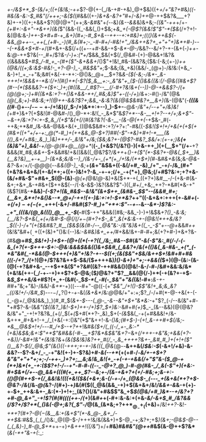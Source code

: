 _+-/&$+*_$-(&/+;((+(&!&;-++_$?-@(+-(_/&-+#-+&)_@+$&)((+_+/+"&?+#_&_)((-#&(&-&:-$_#&"(/+++;-&($(_(#&&((+-_)&+&-&?+"_#+/_-&)++_@-++$&?&___+?&)+-+)((+;+&&+$?(@(@+"(++;&-_&_#&"+_(--_&)_(&--&&_&)&+&;-*((&"-++*+/+_-(+#+:-&+"-*&++)(&(_$"(&&-((_-&&(_()+$&;+*&_+(-@$?(&&!$"$"-*($&*(/+?+!-&(@&:&_-)++-$+#+#-+_&+)(#+;-#_$+&--++--+:+#&)+;(_((_)(&++&$(-&&_@++--_++(_(+#-_-)(#_&(#+;-_-#-#+/-#&!+"_/&&++&?+_+"+"+)&*+#-)---(-*&&+$+#-+_/(#+&+-&$(/+((+--+#-&&-+$_-&*-@-/_&&?--&/+?-+-(&+(_-)++-_&:_@-_++$?&(--_#+/$?_&-/-)+:(*+/_$&&_$&(+$(/_@&#-(+)-@&&+!&?&((&&&&$+#_$_/-#_+_-(#+($"-&+&&+_/()$"+!&!_#&-(&&?&;($&:(-&;(+-)_)++(@&/((+;&:&$-#&!-_+?-@-)_-_#&$&"+;_$-&&;(&_+&)(&&/-_(@+)-/&!&:(+&_-&-)+!_+_-+"&;&#(+&(-+-*+:-@()&;_@+__$+?&*&-($(-&;-/&*-_&-+++!+!&&&+-*&:(/+!(#()+*(-$?($_&__+:-_&"&"+_($-(()&&((&:(/-@&((#&+$?(#--(*($&*&*&?-+($+:_)+;(#((&__/_#$?--__(/-#+?&!&+(--)_)-@-_+&&_$?-/(+(@(@+;-)+#((&*&:+?-+()&+&&-*+/_#&;&)$"+-((-/+)_/&*+:-#()_-_/&"(@&*(@(_&;+*_)-#&:&;+!(@++-&&?$?+;&&_-&:&?(&(@&$&#&?+__&+)(_&-(@&"(-___((*(*&((#___-__()+--/-$--+$-/+!_&_)(/_$-/+)&*+:+--)_)-$+-__-@_&-/&"+/--+"+/&)&!(_+#+)&+$?($+$&!(#-@&#-/()_@-*+:&!(_-_&*$"&*$?+*--&-__+!+?--+/+;&+$"-$-$&-+/&:+?+:_+-$_&_/(+$"_&(+(/(#(_&?&?(-_&_-__-(&_-@(_+_+(-*+$&-_#(-++&;+*&#_/&-&&-@&&+&(+_((@&$&#+:+?_/+?_$+:$"-#&((*-$&!($+!+/+&(+(+_$(+(#&+((+"+/+-+:_@(*-#_)+(++&&_@-$+?_)_#_#(-$"-*&)+#+!-*___(&(()_&+/+#&;_&_)_)&)+++/-_&!&"+/&;($&;&?+-(@$?-#&?_$&/+:_(+-+;_)&__(+(&)&"+)_&&!__-+_/_@-@(#+*_@__(@+*_(__(-_(+&$?(/&?()-)(+&-++_)(+(__$+"(/+-__+?&&&*(#_#&;&&+*-$+&&#&!+&((&&((_@&?$?_/&++_+*()_-+($"(*-$&?+-_@&(_$+__)&(__&?&)__+-+__)-(&+&;&/&--)_/(&-/+-_(+*(+_/+!&/(*+$+)(#-*&#_&+&_(&;&*-@&-&?-*&_+:+/_(-@_@_@(--*&&(@-)_-&;+*__(*&*+"&$&+((-&(/+#_-&)_/+"_-+/-/&_(#+"(+&?&+&+&/(+-&(*+;+((+-)&!+?-&_-+-+;(/+_-+(*+)_@&;(/+#$?&:+;+?+&-(&/+#&-$"+#&+_$(@-(&)__-@_(+(_@&!_@_-&)+&($+*-+(_((+?+)&#__-/-(+&-#(&-&+;+&+_&-+#&+($++&$(--/(-&-&$-)&?(&&?$"-)((_#+/_+&;_++?-*&#(*&-+"(&$?(#&-__+&&)_-(-$?+!(&_#&$--&!&"(&+$++_(&#&-_$$"--(&&#_#+;(__&+_&*+!+&()&--*_@+/-++!(+-)&:+:+!-$+*&?_++"((-&+&+:+++(+_-_&#_+_(_-+$(/+)-+(-(+_-+$_++(-&+/-#&#(*$?-#_)+"+*+:$"--+--*&-_-&*-)$?&:-_+"_(((&/(@_&((()_@__+_-$_(-__#($-++"&&&((#&;-&&_-)-)+!&$&*+?()_-&:&;(__/&?-$+&(_+(+/&#-$-@(/(/+$-$(#+?+$-_&"_&(*&:&-+-(@&!(*++&/&?_$((-)-/+"(+($&#&?_#__($&$(&(#-/--_@&"&:-/&"&)&+((_-_-$"+--@+*&&_#++_(&!&"&#+$(__-+$((+(&)+"()&:(--)&:-*&#&)&+_++*_/_#+&&!&+-#-#+;&(+?+#-)+&+?&-(#&__@+#_$_$&!+)-)+$+-(@+((*(-+?((_/&;_#&--$_#(*&"-&(-$"&:_#(/-/-(-&_(+?(+-$+++_-$+:-@&:&&&$_&&(()&+_$&#_(_&&?+/&(+(()&(_&-#&-_+(*_(-*&"&#(_-*&&(@-$+++(+)&"+!&?-+_--$((+;(&($&"+$&/&++$+!&#+#+#&(((-/+?_/(*+!(@+/$?&?&++$-$&/($_+_+++&)_)()-&+)+"+;-+&&((_$+)(@-(&:-(&-(@(-+?&#+&-_--+$+*&($"+?&#((&?-++#&&()(@&!-&-/-#-/&#+&&:&/&*(+&!&(++-(_/-+--+)++$?+$-@&;($_)_@&?+"$?__&&(@(/-)+*(-+(&?+-+$-&_$_$++&/&+_#$?(+_+-(&#(-_$_$-*(_-#(-_$&"+"&(_(&!_-_#+:___&-+-#_#+"&;+"&)-/&&_)-&+*-_+)((---#+"-@((-(+"_$&"_/+!()-$$"&!+_&;&_&?_((/&!+/-/&#_$_)---$-/_+$?()+*-+-*&(_(&+&*_/&:_@_@&/+"+:+;$?_/-/+#(*-@-+&(+-(-(_-@+/_@&)&&_)_)(#_#_$(_&+-$---(_@-_-&--&"+$+"&*&:-_+"$?_(-/--&(&"+#-*+#$?-&-(&_&"($((&?_)&!-$+)++-/+)$?_$+)&:_-&#+#_(+)_$_-_(&--&&)(@(@&?&/&"+"_-+!+?&?&_(+(/_$(_+(_$+#(*+?-_&)_$+(_-(&_$&(_-+(+#&&&!+/&-&++*_#+&+!-+_/_(+&(-+:()&"(*$"&++!-&_-()&;(#+$-)-(+!_&-++#+$(/&;-*&__@&$+!+/---#_/+$--+?+_+!&#_&($+/(_((-/_+-_&:-*(+&)&$&;&*+:$"+*$"&#&&(*-#-__+$?&*&$&"&$+?-$_&+*(/+++-+_&"&;+&&(+?-_+_&)_)_/-&_#+!&"+(&!&?&*+*(&($&!&)&?++_#(/_-_&_++++?&+-_&#_#_)+(+!+($"()__&?-$(/_@&;$"(&()((_-+++;+-+_-)&(((_@&*(@--__&++&(/_$&:-$_(-&+!_/+_&)-&-_&_&?--$?-&+/_-_-+"&!(+-)+-$?&)+#_-&(--+*_(+(+#-/-*&/+-+$+?&"&"+"+*+;+;-/-++-_)+?+;__&;&!&_&!(+_-+(-+-+&&(/+"$"&-($_@-+(*+)&*(+_-+:($$?+!-/--+*-#-#-((--_-@+?_@_)-#-@(#&-_/_&(-$"+)(+&:-#+$&*(/+--@_&&+(((#(+_++_$?--&;+-_/(_&-+&+?+(+/-#&;+;&-+:-(()_@(#+_+$-+(/_&&!&!(((+&!($&(+&+;&-(/-+-/+_(@&$-_(---_+(&+&(*+?+$-@&?-/&*(/&*-@(*&?-/(#+)-+_)_&(#($((_@&(&&_-+)+$(&+&+/&!_/&&+-&_&-+(+)-+-$+_++&:&+-_&:(*-)+!+;_(&?()(/&"+#&$$"&_+$_$(@&/+#_)&*--+/&?+?+#-@_&+"_-+!$?(#(#((((++-/(_+)(&_#+_+(-#+:&-&:+(+&-_&/-&+$_#_/&?&&(/$?+/$?+*(_()&(-@+;&?(_$"-/_@(&_(&*&;+?+$+*_@_-+_((+$&)__+/&!_++?_-&!-_+*+?(#+?-@($-$(&__&:+(&+$"(*-&_@-_&+_/-*+$&:_#&$_(_(_/()&:_@(@-$-/+++!&/&(&&+)+$-@_-+;&?+;+$_)(&+;-@&$-@--(_(_&)-)_#-@_$+*_++-+)_+&*+++!(*(/&"_)+/+__#&)_#&#&"(@++_#&$(&-@++$?&*__(_&(-*+"&-+(_:_: